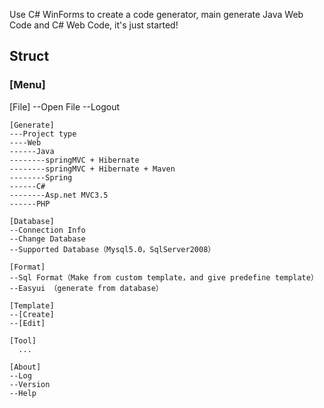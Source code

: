 Use C# WinForms to create a code generator, main generate Java Web Code and C# Web Code, it's just started!

<h2>Struct</h2>
<h3>[Menu]</h3>
	[File]
	--Open File  
	--Logout

	[Generate]
	---Project type
	----Web
	------Java
	--------springMVC + Hibernate
	--------springMVC + Hibernate + Maven
	--------Spring
	------C#
	--------Asp.net MVC3.5
	------PHP
			
	[Database]
	--Connection Info
	--Change Database
	--Supported Database（Mysql5.0，SqlServer2008）
	  
	[Format]
	--Sql Format（Make from custom template，and give predefine template）
	--Easyui （generate from database）

	[Template]  
	--[Create]
	--[Edit]

	[Tool]
	  ...

	[About]
	--Log
	--Version
	--Help